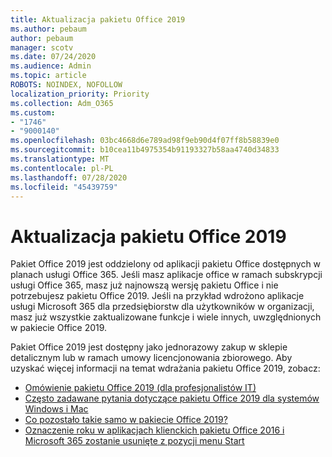 ```yaml
---
title: Aktualizacja pakietu Office 2019
ms.author: pebaum
author: pebaum
manager: scotv
ms.date: 07/24/2020
ms.audience: Admin
ms.topic: article
ROBOTS: NOINDEX, NOFOLLOW
localization_priority: Priority
ms.collection: Adm_O365
ms.custom:
- "1746"
- "9000140"
ms.openlocfilehash: 03bc4668d6e789ad98f9eb90d4f07ff8b58839e0
ms.sourcegitcommit: b10cea11b4975354b91193327b58aa4740d34833
ms.translationtype: MT
ms.contentlocale: pl-PL
ms.lasthandoff: 07/28/2020
ms.locfileid: "45439759"
---
```

# <a name="update-to-office-2019"></a>Aktualizacja pakietu Office 2019

Pakiet Office 2019 jest oddzielony od aplikacji pakietu Office dostępnych w planach usługi Office 365. Jeśli masz aplikacje office w ramach subskrypcji usługi Office 365, masz już najnowszą wersję pakietu Office i nie potrzebujesz pakietu Office 2019. Jeśli na przykład wdrożono aplikacje usługi Microsoft 365 dla przedsiębiorstw dla użytkowników w organizacji, masz już wszystkie zaktualizowane funkcje i wiele innych, uwzględnionych w pakiecie Office 2019.

Pakiet Office 2019 jest dostępny jako jednorazowy zakup w sklepie detalicznym lub w ramach umowy licencjonowania zbiorowego. Aby uzyskać więcej informacji na temat wdrażania pakietu Office 2019, zobacz:  

- [Omówienie pakietu Office 2019 (dla profesjonalistów IT)](https://docs.microsoft.com/deployoffice/office2019/overview)  
- [Często zadawane pytania dotyczące pakietu Office 2019 dla systemów Windows i Mac](https://support.microsoft.com/help/4133312)  
- [Co pozostało takie samo w pakiecie Office 2019?](https://docs.microsoft.com/deployoffice/office2019/overview#whats-stayed-the-same-in-office-2019)  
- [Oznaczenie roku w aplikacjach klienckich pakietu Office 2016 i Microsoft 365 zostanie usunięte z pozycji menu Start](https://support.office.com/article/8fe5e052-76d2-49de-af30-2e84ed3da907?wt.mc_id=Alchemy_ClientDIA)